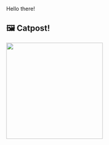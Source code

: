 Hello there!



## 🖼️ Catpost!

<sub>
    <img src="https://cdn2.thecatapi.com/images/dun.jpg" height="256">
</sub>

